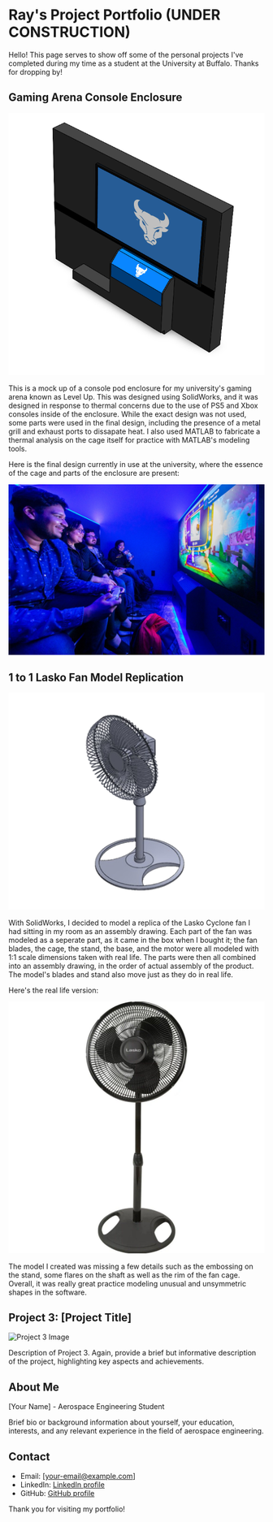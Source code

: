 # Ray's Project Portfolio (UNDER CONSTRUCTION)

Hello! This page serves to show off some of the personal projects I've completed during my time as a student at the University at Buffalo. Thanks for dropping by!

## Gaming Arena Console Enclosure

![Console Enclosure Wall](/assets/img/consolepod_front_wall.PNG)

This is a mock up of a console pod enclosure for my university's gaming arena known as Level Up. This was designed using SolidWorks, and it was designed in response to thermal concerns due to the use of PS5 and Xbox consoles inside of the enclosure. While the exact design was not used, some parts were used in the final design, including the presence of a metal grill and exhaust ports to dissapate heat. I also used MATLAB to fabricate a thermal analysis on the cage itself for practice with MATLAB's modeling tools.

Here is the final design currently in use at the university, where the essence of the cage and parts of the enclosure are present:

![Final Enclosure](/assets/img/finalconsolepod.png)

## 1 to 1 Lasko Fan Model Replication

![Lasko Fan Model](assets/img/fanremovebg-transformed.png)

With SolidWorks, I decided to model a replica of the Lasko Cyclone fan I had sitting in my room as an assembly drawing. Each part of the fan was modeled as a seperate part, as it came in the box when I bought it; the fan blades, the cage, the stand, the base, and the motor were all modeled with 1:1 scale dimensions taken with real life. The parts were then all combined into an assembly drawing, in the order of actual assembly of the product. The model's blades and stand also move just as they do in real life. 

Here's the real life version:

![Lasko Fan Real](assets/img/s-l1600.jpg)

The model I created was missing a few details such as the embossing on the stand, some flares on the shaft as well as the rim of the fan cage. Overall, it was really great practice modeling unusual and unsymmetric shapes in the software.


## Project 3: [Project Title]

![Project 3 Image](link-to-project-3-image)

Description of Project 3. Again, provide a brief but informative description of the project, highlighting key aspects and achievements.

<!-- Repeat the pattern for more projects as needed -->

## About Me

[Your Name] - Aerospace Engineering Student

Brief bio or background information about yourself, your education, interests, and any relevant experience in the field of aerospace engineering.

## Contact

- Email: [your-email@example.com]
- LinkedIn: [LinkedIn profile](https://www.linkedin.com/in/yourprofile)
- GitHub: [GitHub profile](https://github.com/yourusername)

Thank you for visiting my portfolio!
